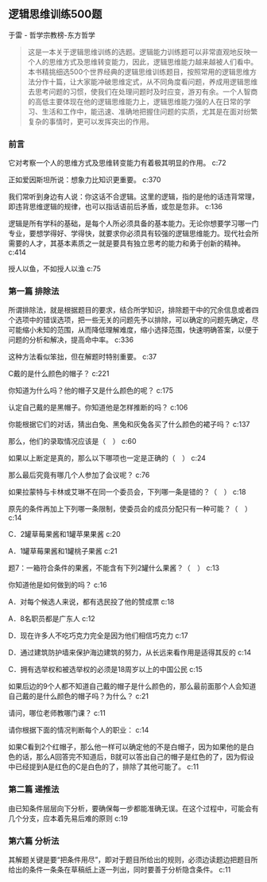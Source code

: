 ## 逻辑思维训练500题

于雷  -  哲学宗教榜-东方哲学

> 这是一本关于逻辑思维训练的选题。逻辑能力训练题可以非常直观地反映一个人的思维方式及思维转变能力，因此，逻辑思维能力越来越被人们看中。本书精挑细选500个世界经典的逻辑思维训练题目，按照常用的逻辑思维方法分作十篇，让大家能冲破思维定式，从不同角度看问题，养成用逻辑思维去思考问题的习惯，使我们在处理问题时及时应变，游刃有余。一个人智商的高低主要体现在他的逻辑思维能力上，逻辑思维能力强的人在日常的学习、生活和工作中，能迅速、准确地把握住问题的实质，尤其是在面对纷繁复杂的事情时，更可以发挥突出的作用。

### 前言

它对考察一个人的思维方式及思维转变能力有着极其明显的作用。 c:72

正如爱因斯坦所说：想象力比知识更重要。 c:370

我们常听到身边有人说：你这话不合逻辑。这里的逻辑，指的是他的话违背常理，即违背思维逻辑的规律，也可以指话语前后矛盾，或忽是忽非。 c:136

逻辑是所有学科的基础，是每个人所必须具备的基本能力。无论你想要学习哪一门专业，要想学得好、学得快，就要求你必须具有较强的逻辑思维能力。现代社会所需要的人才，其基本素质之一就是要具有独立思考的能力和勇于创新的精神。 c:414

授人以鱼，不如授人以渔 c:75

### 第一篇 排除法

所谓排除法，就是根据题目的要求，结合所学知识，排除题干中的冗余信息或者四个选项中的错误选项，把一些无关的问题先予以排除，可以确定的问题先确定，尽可能缩小未知的范围，从而降低理解难度，缩小选择范围，快速明确答案，以便于问题的分析和解决，提高命中率。 c:336

这种方法看似笨拙，但在解题时特别重要。 c:37

C戴的是什么颜色的帽子？ c:221

你知道为什么吗？他的帽子又是什么颜色的呢？ c:175

认定自己戴的是黑帽子。你知道他是怎样推断的吗？ c:106

你能根据它们的对话，猜出白兔、黑兔和灰兔各买了什么颜色的裙子吗？ c:137

那么，他们的录取情况应该是（　） c:60

如果以上断定是真的，那么以下哪项也一定是正确的（　） c:24

那么最后究竟有哪几个人参加了会议呢？ c:76

如果拉蒙特与卡林或艾琳不在同一个委员会，下列哪一条是错的？（　） c:18

原先的条件再加上下列哪一条限制，使委员会的成员分配只有一种可能？（　） c:14

C．2罐草莓果酱和1罐苹果果酱 c:20

A．1罐草莓果酱和1罐桃子果酱 c:21

题7：一箱符合条件的果酱，不能含有下列2罐什么果酱？（　） c:13

你知道他是如何做到的吗？ c:16

A．对每个候选人来说，都有选民投了他的赞成票 c:18

A．8名职员都是广东人 c:12

D．现在许多人不吃巧克力完全是因为他们相信巧克力 c:17

D．通过建筑防护墙来保护海边建筑的努力，从长远来看作用是适得其反的 c:14

C．拥有选举权和被选举权的必须是18周岁以上的中国公民 c:15

如果后边的9个人都不知道自己戴的帽子是什么颜色的，那么最前面那个人会知道自己戴的是什么颜色的帽子吗？为什么？ c:21

请问，哪位老师教哪门课？ c:11

请你根据下面的情况判断每个人的职业： c:14

如果C看到2个红帽子，那么他一样可以确定他的不是白帽子，因为如果他的是白色的话，那么A回答完不知道后，B就可以答出自己的帽子是红色的了，因为假设中已经提到A是红色的C是白色的了，排除了其他可能了。 c:11

### 第二篇 递推法

由已知条件层层向下分析，要确保每一步都能准确无误。在这个过程中，可能会有几个分支，应本着先易后难的原则 c:19

### 第六篇 分析法

其解题关键是要“把条件用尽”，即对于题目所给出的规则，必须边读题边把题目所给出的条件一条条在草稿纸上逐一列出，同时要善于分析隐含条件。 c:11

